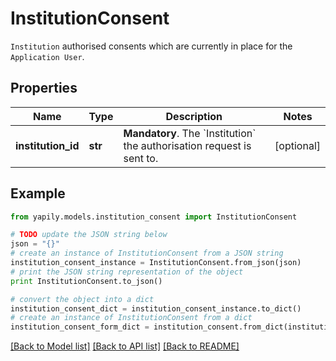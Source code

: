 # InstitutionConsent

`Institution` authorised consents which are currently in place for the `Application User`.

## Properties
Name | Type | Description | Notes
------------ | ------------- | ------------- | -------------
**institution_id** | **str** | __Mandatory__. The &#x60;Institution&#x60; the authorisation request is sent to. | [optional] 

## Example

```python
from yapily.models.institution_consent import InstitutionConsent

# TODO update the JSON string below
json = "{}"
# create an instance of InstitutionConsent from a JSON string
institution_consent_instance = InstitutionConsent.from_json(json)
# print the JSON string representation of the object
print InstitutionConsent.to_json()

# convert the object into a dict
institution_consent_dict = institution_consent_instance.to_dict()
# create an instance of InstitutionConsent from a dict
institution_consent_form_dict = institution_consent.from_dict(institution_consent_dict)
```
[[Back to Model list]](../README.md#documentation-for-models) [[Back to API list]](../README.md#documentation-for-api-endpoints) [[Back to README]](../README.md)


